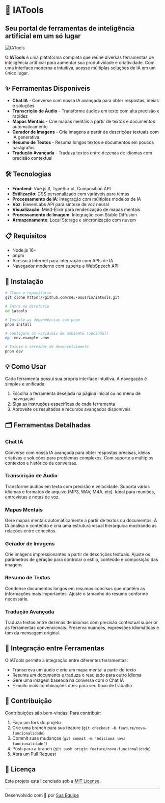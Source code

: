 # 🤖 IATools

## Seu portal de ferramentas de inteligência artificial em um só lugar

![IATools](https://via.placeholder.com/1200x600/5B61D9/FFFFFF?text=IATools)

O **IATools** é uma plataforma completa que reúne diversas ferramentas de inteligência artificial para aumentar sua produtividade e criatividade. Com uma interface moderna e intuitiva, acesse múltiplas soluções de IA em um único lugar.

## ✨ Ferramentas Disponíveis

- **Chat IA** - Converse com nossa IA avançada para obter respostas, ideias e soluções
- **Transcrição de Áudio** - Transforme áudios em texto com alta precisão e rapidez
- **Mapas Mentais** - Crie mapas mentais a partir de textos e documentos automaticamente
- **Gerador de Imagens** - Crie imagens a partir de descrições textuais com IA generativa
- **Resumo de Textos** - Resuma longos textos e documentos em poucos parágrafos
- **Tradução Avançada** - Traduza textos entre dezenas de idiomas com precisão contextual

## 🛠️ Tecnologias

- **Frontend**: Vue.js 3, TypeScript, Composition API
- **Estilização**: CSS personalizado com variáveis para temas
- **Processamento de IA**: Integração com múltiplos modelos de IA
- **Voz**: ElevenLabs API para síntese de voz neural
- **Visualização**: Mind-Elixir para renderização de mapas mentais
- **Processamento de Imagem**: Integração com Stable Diffusion
- **Armazenamento**: Local Storage e sincronização com nuvem

## 📋 Requisitos

- Node.js 16+
- pnpm
- Acesso à Internet para integração com APIs de IA
- Navegador moderno com suporte a WebSpeech API

## 🚀 Instalação

```bash
# Clone o repositório
git clone https://github.com/seu-usuario/iatools.git

# Entre no diretório
cd iatools

# Instale as dependências com pnpm
pnpm install

# Configure as variáveis de ambiente (opcional)
cp .env.example .env

# Inicie o servidor de desenvolvimento
pnpm dev
```

## 💡 Como Usar

Cada ferramenta possui sua própria interface intuitiva. A navegação é simples e unificada:

1. Escolha a ferramenta desejada na página inicial ou no menu de navegação
2. Siga as instruções específicas de cada ferramenta
3. Aproveite os resultados e recursos avançados disponíveis

## 🗂️ Ferramentas Detalhadas

### Chat IA

Converse com nossa IA avançada para obter respostas precisas, ideias criativas e soluções para problemas complexos. Com suporte a múltiplos contextos e histórico de conversas.

### Transcrição de Áudio

Transforme áudios em texto com precisão e velocidade. Suporta vários idiomas e formatos de arquivo (MP3, WAV, M4A, etc). Ideal para reuniões, entrevistas e notas de voz.

### Mapas Mentais

Gere mapas mentais automaticamente a partir de textos ou documentos. A IA analisa o conteúdo e cria uma estrutura visual hierárquica mostrando as relações entre conceitos.

### Gerador de Imagens

Crie imagens impressionantes a partir de descrições textuais. Ajuste os parâmetros de geração para controlar o estilo, conteúdo e composição das imagens.

### Resumo de Textos

Condense documentos longos em resumos concisos que mantêm as informações mais importantes. Ajuste o tamanho do resumo conforme necessário.

### Tradução Avançada

Traduza textos entre dezenas de idiomas com precisão contextual superior às ferramentas convencionais. Preserva nuances, expressões idiomáticas e tom da mensagem original.

## 🔄 Integração entre Ferramentas

O IATools permite a integração entre diferentes ferramentas:

- Transcreva um áudio e crie um mapa mental a partir do texto
- Resuma um documento e traduza o resultado para outro idioma
- Gere uma imagem baseada na conversa com o Chat IA
- E muito mais combinações úteis para seu fluxo de trabalho

## 🤝 Contribuição

Contribuições são bem-vindas! Para contribuir:

1. Faça um fork do projeto
2. Crie uma branch para sua feature (`git checkout -b feature/nova-funcionalidade`)
3. Commit suas mudanças (`git commit -m 'Adiciona nova funcionalidade'`)
4. Push para a branch (`git push origin feature/nova-funcionalidade`)
5. Abra um Pull Request

## 📝 Licença

Este projeto está licenciado sob a [MIT License](LICENSE).

---

Desenvolvido com 💙 por [Sua Equipe](https://github.com/seu-usuario)
